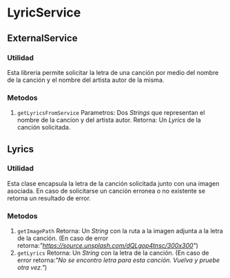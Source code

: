 # LyricService
## ExternalService
### Utilidad
Esta libreria permite solicitar la letra de una canción por medio del nombre de la canción y el nombre del artista autor de la misma.

### Metodos
1. `getLyricsFromService`
Parametros: Dos *Strings* que representan el nombre de la cancion y del artista autor.
Retorna: Un *Lyrics* de la canción solicitada.

## Lyrics
### Utilidad
Esta clase encapsula la letra de la canción solicitada junto con una imagen asociada. En caso de solicitarse un canción erronea o no existente se retorna un resultado de error.

### Metodos
1. `getImagePath`
Retorna: Un *String* con la ruta a la imagen adjunta a la letra de la canción.
(En caso de error retorna:*"https://source.unsplash.com/dQLgop4tnsc/300x300"*)
1. `getLyrics`
Retorna: Un *String* con la letra de la canción.
(En caso de error retorna:*"No se encontro letra para esta canción. Vuelva y pruebe otra vez."*)
